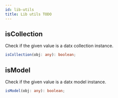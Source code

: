 ```yaml
---
id: lib-utils
title: Lib utils TODO
---
```


## isCollection

Check if the given value is a datx collection instance.

```typescript
isCollection(obj: any): boolean;
```

## isModel

Check if the given value is a datx model instance.

```typescript
isModel(obj: any): boolean;
```
